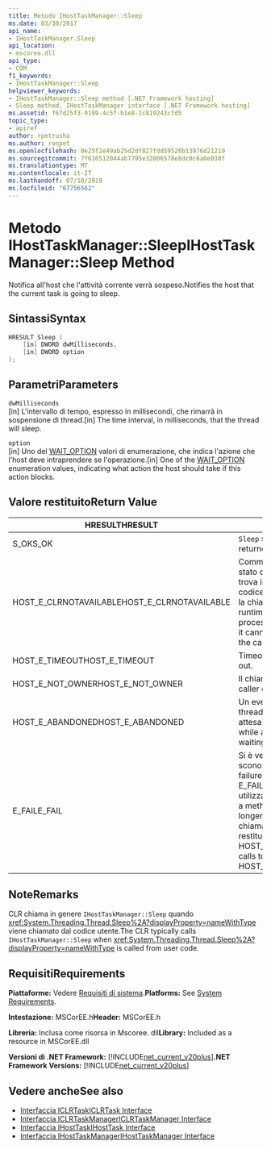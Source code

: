 ```yaml
---
title: Metodo IHostTaskManager::Sleep
ms.date: 03/30/2017
api_name:
- IHostTaskManager.Sleep
api_location:
- mscoree.dll
api_type:
- COM
f1_keywords:
- IHostTaskManager::Sleep
helpviewer_keywords:
- IHostTaskManager::Sleep method [.NET Framework hosting]
- Sleep method, IHostTaskManager interface [.NET Framework hosting]
ms.assetid: f67d25f3-9199-4c5f-b1e8-1c819243cfd5
topic_type:
- apiref
author: rpetrusha
ms.author: ronpet
ms.openlocfilehash: 0e25f2e49ab25d2df827fdd59526b13976d21219
ms.sourcegitcommit: 7f616512044ab7795e32806578e8dc0c6a0e038f
ms.translationtype: MT
ms.contentlocale: it-IT
ms.lasthandoff: 07/10/2019
ms.locfileid: "67756562"
---
```

# <a name="ihosttaskmanagersleep-method"></a><span data-ttu-id="aca33-102">Metodo IHostTaskManager::Sleep</span><span class="sxs-lookup"><span data-stu-id="aca33-102">IHostTaskManager::Sleep Method</span></span>
<span data-ttu-id="aca33-103">Notifica all'host che l'attività corrente verrà sospeso.</span><span class="sxs-lookup"><span data-stu-id="aca33-103">Notifies the host that the current task is going to sleep.</span></span>  
  
## <a name="syntax"></a><span data-ttu-id="aca33-104">Sintassi</span><span class="sxs-lookup"><span data-stu-id="aca33-104">Syntax</span></span>  
  
```cpp  
HRESULT Sleep (  
    [in] DWORD dwMilliseconds,  
    [in] DWORD option  
);  
```  
  
## <a name="parameters"></a><span data-ttu-id="aca33-105">Parametri</span><span class="sxs-lookup"><span data-stu-id="aca33-105">Parameters</span></span>  
 `dwMilliseconds`  
 <span data-ttu-id="aca33-106">[in] L'intervallo di tempo, espresso in millisecondi, che rimarrà in sospensione di thread.</span><span class="sxs-lookup"><span data-stu-id="aca33-106">[in] The time interval, in milliseconds, that the thread will sleep.</span></span>  
  
 `option`  
 <span data-ttu-id="aca33-107">[in] Uno del [WAIT_OPTION](../../../../docs/framework/unmanaged-api/hosting/wait-option-enumeration.md) valori di enumerazione, che indica l'azione che l'host deve intraprendere se l'operazione.</span><span class="sxs-lookup"><span data-stu-id="aca33-107">[in] One of the [WAIT_OPTION](../../../../docs/framework/unmanaged-api/hosting/wait-option-enumeration.md) enumeration values, indicating what action the host should take if this action blocks.</span></span>  
  
## <a name="return-value"></a><span data-ttu-id="aca33-108">Valore restituito</span><span class="sxs-lookup"><span data-stu-id="aca33-108">Return Value</span></span>  
  
|<span data-ttu-id="aca33-109">HRESULT</span><span class="sxs-lookup"><span data-stu-id="aca33-109">HRESULT</span></span>|<span data-ttu-id="aca33-110">Descrizione</span><span class="sxs-lookup"><span data-stu-id="aca33-110">Description</span></span>|  
|-------------|-----------------|  
|<span data-ttu-id="aca33-111">S_OK</span><span class="sxs-lookup"><span data-stu-id="aca33-111">S_OK</span></span>|<span data-ttu-id="aca33-112">`Sleep` stato restituito correttamente.</span><span class="sxs-lookup"><span data-stu-id="aca33-112">`Sleep` returned successfully.</span></span>|  
|<span data-ttu-id="aca33-113">HOST_E_CLRNOTAVAILABLE</span><span class="sxs-lookup"><span data-stu-id="aca33-113">HOST_E_CLRNOTAVAILABLE</span></span>|<span data-ttu-id="aca33-114">Common language runtime (CLR) non è stato caricato in un processo oppure si trova in uno stato in cui non può eseguire codice gestito o elaborare correttamente la chiamata.</span><span class="sxs-lookup"><span data-stu-id="aca33-114">The common language runtime (CLR) has not been loaded into a process, or the CLR is in a state in which it cannot run managed code or process the call successfully.</span></span>|  
|<span data-ttu-id="aca33-115">HOST_E_TIMEOUT</span><span class="sxs-lookup"><span data-stu-id="aca33-115">HOST_E_TIMEOUT</span></span>|<span data-ttu-id="aca33-116">Timeout della chiamata.</span><span class="sxs-lookup"><span data-stu-id="aca33-116">The call timed out.</span></span>|  
|<span data-ttu-id="aca33-117">HOST_E_NOT_OWNER</span><span class="sxs-lookup"><span data-stu-id="aca33-117">HOST_E_NOT_OWNER</span></span>|<span data-ttu-id="aca33-118">Il chiamante non possiede il blocco.</span><span class="sxs-lookup"><span data-stu-id="aca33-118">The caller does not own the lock.</span></span>|  
|<span data-ttu-id="aca33-119">HOST_E_ABANDONED</span><span class="sxs-lookup"><span data-stu-id="aca33-119">HOST_E_ABANDONED</span></span>|<span data-ttu-id="aca33-120">Un evento è stato annullato durante un thread bloccato o fiber è rimasta in attesa su di esso.</span><span class="sxs-lookup"><span data-stu-id="aca33-120">An event was canceled while a blocked thread or fiber was waiting on it.</span></span>|  
|<span data-ttu-id="aca33-121">E_FAIL</span><span class="sxs-lookup"><span data-stu-id="aca33-121">E_FAIL</span></span>|<span data-ttu-id="aca33-122">Si è verificato un errore irreversibile sconosciuto.</span><span class="sxs-lookup"><span data-stu-id="aca33-122">An unknown catastrophic failure occurred.</span></span> <span data-ttu-id="aca33-123">Quando un metodo di E_FAIL viene restituito, CLR non è più utilizzabile all'interno del processo.</span><span class="sxs-lookup"><span data-stu-id="aca33-123">When a method returns E_FAIL, the CLR is no longer usable within the process.</span></span> <span data-ttu-id="aca33-124">Le chiamate successive ai metodi di hosting restituiranno HOST_E_CLRNOTAVAILABLE.</span><span class="sxs-lookup"><span data-stu-id="aca33-124">Subsequent calls to hosting methods return HOST_E_CLRNOTAVAILABLE.</span></span>|  
  
## <a name="remarks"></a><span data-ttu-id="aca33-125">Note</span><span class="sxs-lookup"><span data-stu-id="aca33-125">Remarks</span></span>  
 <span data-ttu-id="aca33-126">CLR chiama in genere `IHostTaskManager::Sleep` quando <xref:System.Threading.Thread.Sleep%2A?displayProperty=nameWithType> viene chiamato dal codice utente.</span><span class="sxs-lookup"><span data-stu-id="aca33-126">The CLR typically calls `IHostTaskManager::Sleep` when <xref:System.Threading.Thread.Sleep%2A?displayProperty=nameWithType> is called from user code.</span></span>  
  
## <a name="requirements"></a><span data-ttu-id="aca33-127">Requisiti</span><span class="sxs-lookup"><span data-stu-id="aca33-127">Requirements</span></span>  
 <span data-ttu-id="aca33-128">**Piattaforme:** Vedere [Requisiti di sistema](../../../../docs/framework/get-started/system-requirements.md).</span><span class="sxs-lookup"><span data-stu-id="aca33-128">**Platforms:** See [System Requirements](../../../../docs/framework/get-started/system-requirements.md).</span></span>  
  
 <span data-ttu-id="aca33-129">**Intestazione:** MSCorEE.h</span><span class="sxs-lookup"><span data-stu-id="aca33-129">**Header:** MSCorEE.h</span></span>  
  
 <span data-ttu-id="aca33-130">**Libreria:** Inclusa come risorsa in Mscoree. dll</span><span class="sxs-lookup"><span data-stu-id="aca33-130">**Library:** Included as a resource in MSCorEE.dll</span></span>  
  
 <span data-ttu-id="aca33-131">**Versioni di .NET Framework:** [!INCLUDE[net_current_v20plus](../../../../includes/net-current-v20plus-md.md)]</span><span class="sxs-lookup"><span data-stu-id="aca33-131">**.NET Framework Versions:** [!INCLUDE[net_current_v20plus](../../../../includes/net-current-v20plus-md.md)]</span></span>  
  
## <a name="see-also"></a><span data-ttu-id="aca33-132">Vedere anche</span><span class="sxs-lookup"><span data-stu-id="aca33-132">See also</span></span>

- [<span data-ttu-id="aca33-133">Interfaccia ICLRTask</span><span class="sxs-lookup"><span data-stu-id="aca33-133">ICLRTask Interface</span></span>](../../../../docs/framework/unmanaged-api/hosting/iclrtask-interface.md)
- [<span data-ttu-id="aca33-134">Interfaccia ICLRTaskManager</span><span class="sxs-lookup"><span data-stu-id="aca33-134">ICLRTaskManager Interface</span></span>](../../../../docs/framework/unmanaged-api/hosting/iclrtaskmanager-interface.md)
- [<span data-ttu-id="aca33-135">Interfaccia IHostTask</span><span class="sxs-lookup"><span data-stu-id="aca33-135">IHostTask Interface</span></span>](../../../../docs/framework/unmanaged-api/hosting/ihosttask-interface.md)
- [<span data-ttu-id="aca33-136">Interfaccia IHostTaskManager</span><span class="sxs-lookup"><span data-stu-id="aca33-136">IHostTaskManager Interface</span></span>](../../../../docs/framework/unmanaged-api/hosting/ihosttaskmanager-interface.md)
